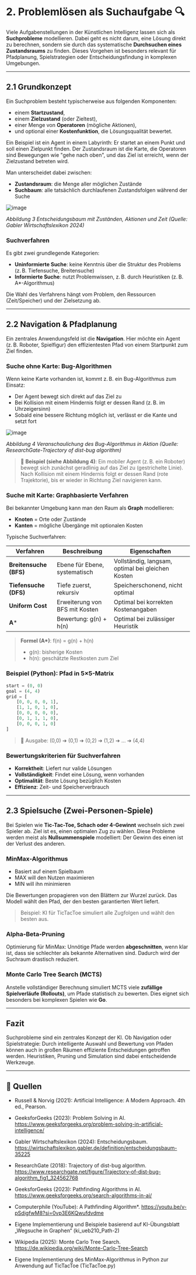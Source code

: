 # 2. Problemlösen als Suchaufgabe 🔍

Viele Aufgabenstellungen in der Künstlichen Intelligenz lassen sich als **Suchprobleme** modellieren. Dabei geht es nicht darum, eine Lösung direkt zu berechnen, sondern sie durch das systematische **Durchsuchen eines Zustandsraums** zu finden. Dieses Vorgehen ist besonders relevant für Pfadplanung, Spielstrategien oder Entscheidungsfindung in komplexen Umgebungen.

---

## 2.1 Grundkonzept

Ein Suchproblem besteht typischerweise aus folgenden Komponenten:

* einem **Startzustand**,
* einem **Zielzustand** (oder Zieltest),
* einer Menge von **Operatoren** (mögliche Aktionen),
* und optional einer **Kostenfunktion**, die Lösungsqualität bewertet.

Ein Beispiel ist ein Agent in einem Labyrinth: Er startet an einem Punkt und soll einen Zielpunkt finden. Der Zustandsraum ist die Karte, die Operatoren sind Bewegungen wie "gehe nach oben", und das Ziel ist erreicht, wenn der Zielzustand betreten wird.

Man unterscheidet dabei zwischen:

* **Zustandsraum**: die Menge aller möglichen Zustände
* **Suchbaum**: alle tatsächlich durchlaufenen Zustandsfolgen während der Suche


![image](https://github.com/user-attachments/assets/82a56535-b514-4dad-9b2d-7ccf3ef95ba0)


*Abbildung 3 Entscheidungsbaum mit Zuständen, Aktionen und Zeit (Quelle: Gabler Wirtschaftslexikon 2024)*

### Suchverfahren

Es gibt zwei grundlegende Kategorien:

* **Uninformierte Suche**: keine Kenntnis über die Struktur des Problems (z. B. Tiefensuche, Breitensuche)
* **Informierte Suche**: nutzt Problemwissen, z. B. durch Heuristiken (z. B. A\*-Algorithmus)

Die Wahl des Verfahrens hängt vom Problem, den Ressourcen (Zeit/Speicher) und der Zielsetzung ab.

---

## 2.2 Navigation & Pfadplanung

Ein zentrales Anwendungsfeld ist die **Navigation**. Hier möchte ein Agent (z. B. Roboter, Spielfigur) den effizientesten Pfad von einem Startpunkt zum Ziel finden.

### Suche ohne Karte: Bug-Algorithmen

Wenn keine Karte vorhanden ist, kommt z. B. ein Bug-Algorithmus zum Einsatz:

* Der Agent bewegt sich direkt auf das Ziel zu
* Bei Kollision mit einem Hindernis folgt er dessen Rand (z. B. im Uhrzeigersinn)
* Sobald eine bessere Richtung möglich ist, verlässt er die Kante und setzt fort

![image](https://github.com/user-attachments/assets/bedd730d-c859-4ebd-9a93-559affa56401)

*Abbildung 4 Veranschaulichung des Bug-Algorithmus in Aktion (Quelle: ResearchGate-Trajectory of dist-bug algorithm)*

> 🔎 **Beispiel (siehe Abbildung 4)**: 
Ein mobiler Agent (z. B. ein Roboter) bewegt sich zunächst geradlinig auf das Ziel zu (gestrichelte Linie). Nach Kollision mit einem Hindernis folgt er dessen Rand (rote Trajektorie), bis er wieder in Richtung Ziel navigieren kann.


### Suche mit Karte: Graphbasierte Verfahren

Bei bekannter Umgebung kann man den Raum als **Graph** modellieren:

* **Knoten** = Orte oder Zustände
* **Kanten** = mögliche Übergänge mit optionalen Kosten

Typische Suchverfahren:

| Verfahren              | Beschreibung                   | Eigenschaften                                     |
| ---------------------- | ------------------------------ | ------------------------------------------------- |
| **Breitensuche (BFS)** | Ebene für Ebene, systematisch  | Vollständig, langsam, optimal bei gleichen Kosten |
| **Tiefensuche (DFS)**  | Tiefe zuerst, rekursiv         | Speicherschonend, nicht optimal                   |
| **Uniform Cost**       | Erweiterung von BFS mit Kosten | Optimal bei korrekten Kostenangaben               |
| **A**\*                | Bewertung: g(n) + h(n)         | Optimal bei zulässiger Heuristik                  |

> **Formel (A\*)**: f(n) = g(n) + h(n)
>
> * g(n): bisherige Kosten
> * h(n): geschätzte Restkosten zum Ziel

### Beispiel (Python): Pfad in 5×5-Matrix

```python
start = (0, 0)
goal = (4, 4)
grid = [
    [0, 0, 0, 0, 1],
    [1, 1, 0, 1, 0],
    [0, 0, 0, 0, 0],
    [0, 1, 1, 1, 0],
    [0, 0, 0, 1, 0]
]
```

> 🔹 Ausgabe: (0,0) ➔ (0,1) ➔ (0,2) ➔ (1,2) ➔ … ➔ (4,4)

### Bewertungskriterien für Suchverfahren

* **Korrektheit**: Liefert nur valide Lösungen
* **Vollständigkeit**: Findet eine Lösung, wenn vorhanden
* **Optimalität**: Beste Lösung bezüglich Kosten
* **Effizienz**: Zeit- und Speicherverbrauch

---

## 2.3 Spielsuche (Zwei-Personen-Spiele)

Bei Spielen wie **Tic-Tac-Toe, Schach oder 4-Gewinnt** wechseln sich zwei Spieler ab. Ziel ist es, einen optimalen Zug zu wählen. Diese Probleme werden meist als **Nullsummenspiele** modelliert: Der Gewinn des einen ist der Verlust des anderen.

### MinMax-Algorithmus

* Basiert auf einem Spielbaum
* MAX will den Nutzen maximieren
* MIN will ihn minimieren

Die Bewertungen propagieren von den Blättern zur Wurzel zurück. Das Modell wählt den Pfad, der den besten garantierten Wert liefert.

> Beispiel: KI für TicTacToe simuliert alle Zugfolgen und wählt den besten aus.

### Alpha-Beta-Pruning

Optimierung für MinMax: Unnötige Pfade werden **abgeschnitten**, wenn klar ist, dass sie schlechter als bekannte Alternativen sind. Dadurch wird der Suchraum drastisch reduziert.

### Monte Carlo Tree Search (MCTS)

Anstelle vollständiger Berechnung simuliert MCTS viele **zufällige Spielverläufe (Rollouts)**, um Pfade statistisch zu bewerten. Dies eignet sich besonders bei komplexen Spielen wie **Go**.

---

## Fazit

Suchprobleme sind ein zentrales Konzept der KI. Ob Navigation oder Spielstrategie: Durch intelligente Auswahl und Bewertung von Pfaden können auch in großen Räumen effiziente Entscheidungen getroffen werden. Heuristiken, Pruning und Simulation sind dabei entscheidende Werkzeuge.

---
## 🔎 Quellen

* Russell & Norvig (2021): Artificial Intelligence: A Modern Approach. 4th ed., Pearson.

* GeeksforGeeks (2023): Problem Solving in AI. https://www.geeksforgeeks.org/problem-solving-in-artificial-intelligence/

* Gabler Wirtschaftslexikon (2024): Entscheidungsbaum. https://wirtschaftslexikon.gabler.de/definition/entscheidungsbaum-35225

* ResearchGate (2018): Trajectory of dist-bug algorithm. https://www.researchgate.net/figure/Trajectory-of-dist-bug-algorithm_fig1_324562768

* GeeksforGeeks (2023): Pathfinding Algorithms in AI. https://www.geeksforgeeks.org/search-algorithms-in-ai/

* Computerphile (YouTube): A Pathfinding Algorithm*. https://youtu.be/v-pSdigfwM8?si=0vp3E6KQwufdvdme

* Eigene Implementierung und Beispiele basierend auf KI-Übungsblatt „Wegsuche in Graphen“ (ki_ueb210_Path-2)

* Wikipedia (2025): Monte Carlo Tree Search. https://de.wikipedia.org/wiki/Monte-Carlo-Tree-Search

* Eigene Implementierung des MinMax-Algorithmus in Python zur Anwendung auf TicTacToe (TicTacToe.py)



